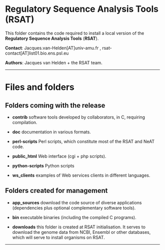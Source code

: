 # Regulatory Sequence Analysis Tools (RSAT)


This folder contains the code required to install a local version of
the **Regulatory Sequence Analysis Tools** (**RSAT**). 


**Contact**: Jacques.van-Helden[AT]univ-amu.fr , rsat-contact[AT]list01.bio.ens.psl.eu

**Authors**: Jacques van Helden + the RSAT team.


****************************************************************
# Files and folders

## Folders coming with the release

- **contrib** software tools developed by collaborators, in C,
  requiring compilation. 
  
- **doc** documentation in various formats.

- **perl-scripts** Perl scripts, which constitute most of the RSAT and
NeAT code.

- **public_html** Web interface (cgi + php scripts).

- **python-scripts** Python scripts

- **ws_clients** examples of Web services clients in different
  languages.

## Folders created for management

- **app_sources** download the code source of diverse applications
  (dependencies plus optional complementary software tools).
  
- **bin** executable binaries (including the compiled C programs).

- **downloads** this folder is created at RSAT initialisation. It
  serves to download the genome data from NCBI, Ensembl or other
  databases, which will serve to install organisms on RSAT.




****************************************************************
